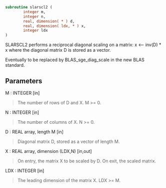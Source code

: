 ```fortran
subroutine slarscl2 (
        integer m,
        integer n,
        real, dimension( * ) d,
        real, dimension( ldx, * ) x,
        integer ldx
)
```

SLARSCL2 performs a reciprocal diagonal scaling on a matrix:
x <-- inv(D) \* x
where the diagonal matrix D is stored as a vector.

Eventually to be replaced by BLAS_sge_diag_scale in the new BLAS
standard.

## Parameters
M : INTEGER [in]
> The number of rows of D and X. M >= 0.

N : INTEGER [in]
> The number of columns of X. N >= 0.

D : REAL array, length M [in]
> Diagonal matrix D, stored as a vector of length M.

X : REAL array, dimension (LDX,N) [in,out]
> On entry, the matrix X to be scaled by D.
> On exit, the scaled matrix.

LDX : INTEGER [in]
> The leading dimension of the matrix X. LDX >= M.
